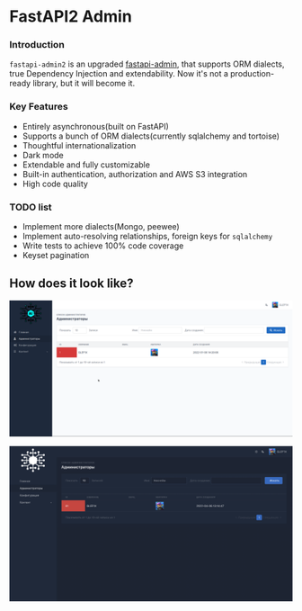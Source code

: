 # FastAPI2 Admin

### Introduction
`fastapi-admin2` is an upgraded [fastapi-admin](https://github.com/fastapi-admin/fastapi-admin), that 
supports ORM dialects, true Dependency Injection and extendability. Now it's not a production-ready library,
but it will become it.

### Key Features

* Entirely asynchronous(built on FastAPI)
* Supports a bunch of ORM dialects(currently sqlalchemy and tortoise)
* Thoughtful internationalization
* Dark mode
* Extendable and fully customizable
* Built-in authentication, authorization and AWS S3 integration
* High code quality


### TODO list
* Implement more dialects(Mongo, peewee)
* Implement auto-resolving relationships, foreign keys for `sqlalchemy` 
* Write tests to achieve 100% code coverage
* Keyset pagination

## How does it look like?

![](https://github.com/GLEF1X/fastapi-admin2/blob/master/docs/_static/example.png?raw=true)


![](https://github.com/GLEF1X/fastapi-admin2/blob/master/docs/_static/dark_mode.png?raw=true)


